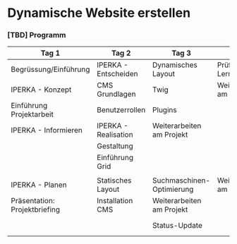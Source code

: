# Dynamische Website erstellen

### [TBD] Programm

| Tag 1                         | Tag 2                | Tag 3                     | Tag 4                     | Tag 5                       |
|-------------------------------|----------------------|---------------------------|---------------------------|-----------------------------|
| Begrüssung/Einführung         | IPERKA - Entscheiden | Dynamisches Layout        | Prüfung: Lernkontrolle    | Weiterarbeiten am Projekt   |
| IPERKA - Konzept              | CMS Grundlagen       | Twig                      | Weiterarbeiten am Projekt |                             |
| Einführung Projektarbeit      | Benutzerrollen       | Plugins                   |                           |                             |
| IPERKA - Informieren          | IPERKA - Realisation | Weiterarbeiten am Projekt |                           |                             |
|                               | Gestaltung           |                           |                           |                             |
|                               | Einführung Grid      |                           |                           |                             |
|                               |                      |                           |                           |                             |
| IPERKA - Planen               | Statisches Layout    | Suchmaschinen-Optimierung | Weiterarbeiten am Projekt | Fertigstellung des Projekts |
| Präsentation: Projektbriefing | Installation CMS     | Weiterarbeiten am Projekt |                           | Präsentation                |
|                               |                      | Status-Update             |                           | Besprechung und Reflexion   |
